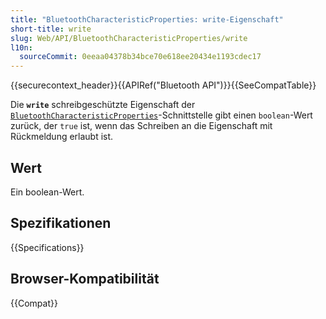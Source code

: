 ```yaml
---
title: "BluetoothCharacteristicProperties: write-Eigenschaft"
short-title: write
slug: Web/API/BluetoothCharacteristicProperties/write
l10n:
  sourceCommit: 0eeaa04378b34bce70e618ee20434e1193cdec17
---
```


{{securecontext_header}}{{APIRef("Bluetooth API")}}{{SeeCompatTable}}

Die **`write`** schreibgeschützte Eigenschaft der [`BluetoothCharacteristicProperties`](/de/docs/Web/API/BluetoothCharacteristicProperties)-Schnittstelle gibt einen `boolean`-Wert zurück, der `true` ist, wenn das Schreiben an die Eigenschaft mit Rückmeldung erlaubt ist.

## Wert

Ein boolean-Wert.

## Spezifikationen

{{Specifications}}

## Browser-Kompatibilität

{{Compat}}
